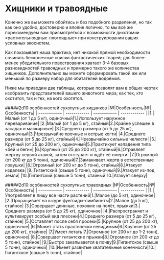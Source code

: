 # Хищники и травоядные
Конечно же вы можете обойтись и без подобного разделения, но так как оно удобно, достоверно и вполне логично, то мы всё же порекомендуем вам присмотреться к возможности дихотомии «растительноядные-плотоядные» при конструировании ваших условных экосистем.

Как показывает наша практика, нет никакой прямой необходимости сочинять бесконечные списки фантастических тварей; для более-менее убедительного повествования хватает 3-4 базовых разновидностей травоядных и примерно такого же количества хищников. Дополнительно вы можете сформировать такой же или меньший по размеру набор для обитателей водоёмов.

Ниже мы приводим две таблицы, которые позволят вам в общих чертах изобразить представителей вашего животного мира; как тех, кто охотится, так и тех, на кого охотятся.

#####2d10 особенностей сухопутных хищников
|№|Особенность|№|Особенность|
| ------------ | ------------ | ------------ | ------------ |
|1.|Малый (от 1 до 5 кг), одиночный|1.|Использует наружное переваривание|
|2.|Малый (от 1 до 5 кг), стайный|2.|Крайне успешен в засадах и маскировке|
|3.|Среднего размера (от 5 до 25 кг), одиночный|3.|Чрезвычайно прочные и острые когти|
|4.|Среднего размера (от 5 до 25 кг), стайный|4.|Чрезвычайно сильные челюсти|
|5.|Крупный (от 25 до 200 кг), одиночный|5.|Практикует нападения типа «бей и беги»|
|6.|Крупный (от 25 до 200 кг), стайный|6.|Отравляет жертву первой атакой, затем отступает и ждёт её смерти|
|7.|Огромный (от 200 кг до 5 тонн), одиночный|7.|Заманивает жертв в естественные ловушки|
|8.|Огромный (от 200 кг до 5 тонн), стайный|8.|Атакует издалека|
|9.|Гигантский (свыше 5 тонн), одиночный|9.|Атакует из-под земли|
|10.|Гигантский (свыше 5 тонн), стайный|10.|Атакует сверху|

#####2d10 особенностей сухопутных травоядных
|№|Особенность|№|Особенность|
| ------------ | ------------ | ------------ | ------------ |
|1.|Употребляет в пищу все части растений|1.|Малое (до 5 кг), одиночное|
|2.|Проращивает на шкуре фунгоиды-симбионты|2.|Малое (до 5 кг), стайное|
|3.|Совершает длинные, похожие на полёт, прыжки|3.|Среднего размера (от 5 до 25 кг), одиночное|
|4.|Распространяет и культивирует особый вид плесени|4.|Среднего размера (от 5 до 25 кг), стайное|
|5.|Оставляет после себя просеки|5.|Крупное (от 25 до 200 кг), одиночное|
|6.|Может стать практически невидимым|6.|Крупное (от 25 до 200 кг), стайное|
|7.|Умеет летать|7.|Огромное (от 200 кг до 1-2 тонн), одиночное|
|8.|Совершает гигантские прыжки|8.|Огромное (от 200 кг до 5 тонн), стайное|
|9.|Быстро закапывается в почву|9.|Гигантское (свыше 5 тонн), одиночный|
|10.|Имеет развитые хватательные конечности|10.|Гигантское (свыше 5 тонн), стайное|
